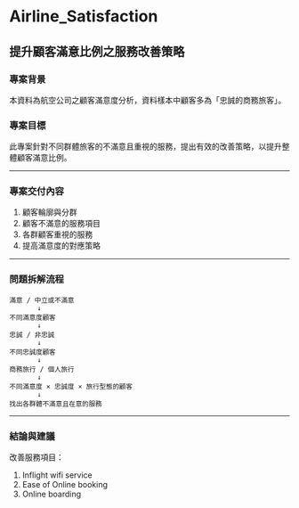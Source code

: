 # Airline_Satisfaction



## 提升顧客滿意比例之服務改善策略

### 專案背景

本資料為航空公司之顧客滿意度分析，資料樣本中顧客多為「忠誠的商務旅客」。

### 專案目標

此專案針對不同群體旅客的不滿意且重視的服務，提出有效的改善策略，以提升整體顧客滿意比例。

---

### 專案交付內容

1. 顧客輪廓與分群
2. 顧客不滿意的服務項目
3. 各群顧客重視的服務
4. 提高滿意度的對應策略

---

### 問題拆解流程

```
滿意 / 中立或不滿意
       ↓
不同滿意度顧客
       ↓
忠誠 / 非忠誠
       ↓
不同忠誠度顧客
       ↓
商務旅行 / 個人旅行
       ↓
不同滿意度 × 忠誠度 × 旅行型態的顧客
       ↓
找出各群體不滿意且在意的服務
```

---

### 結論與建議

改善服務項目：

1. Inflight wifi service
2. Ease of Online booking
3. Online boarding


